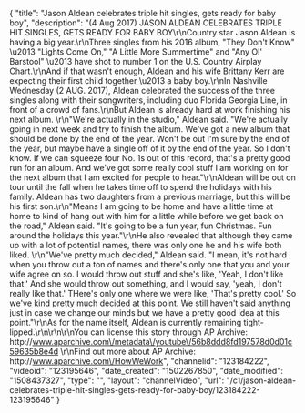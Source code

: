 {
    "title": "Jason Aldean celebrates triple hit singles, gets ready for baby boy",
    "description": "(4 Aug 2017) JASON ALDEAN CELEBRATES TRIPLE HIT SINGLES, GETS READY FOR BABY BOY\r\nCountry star Jason Aldean is having a big year.\r\nThree singles from his 2016 album, \"They Don't Know\" \u2013 \"Lights Come On,\" \"A Little More Summertime\" and \"Any Ol' Barstool\" \u2013 have shot to number 1 on the U.S. Country Airplay Chart.\r\nAnd if that wasn't enough, Aldean and his wife Brittany Kerr are expecting their first child together \u2013 a baby boy.\r\nIn Nashville Wednesday (2 AUG. 2017), Aldean celebrated the success of the three singles along with their songwriters, including duo Florida Georgia Line, in front of a crowd of fans.\r\nBut Aldean is already hard at work finishing his next album. \r\n\"We're actually in the studio,\" Aldean said. \"We're actually going in next week and try to finish the album. We've got a new album that should be done by the end of the year. Won't be out I'm sure by the end of the year, but maybe have a single off of it by the end of the year. So I don't know. If we can squeeze four No. 1s out of this record, that's a pretty good run for an album. And we've got some really cool stuff I am working on for the next album that I am excited for people to hear.\"\r\nAldean will be out on tour until the fall when he takes time off to spend the holidays with his family. Aldean has two daughters from a previous marriage, but this will be his first son.\r\n\"Means I am going to be home and have a little time at home to kind of hang out with him for a little while before we get back on the road,\" Aldean said. \"It's going to be a fun year, fun Christmas. Fun around the holidays this year.\"\r\nHe also revealed that although they came up with a lot of potential names, there was only one he and his wife both liked. \r\n\"We've pretty much decided,\" Aldean said. \"I mean, it's not hard when you throw out a ton of names and there's only one that you and your wife agree on so. I would throw out stuff and she's like, 'Yeah, I don't like that.' And she would throw out something, and I would say, 'yeah, I don't really like that.' THere's only one where we were like, 'That's pretty cool.' So we've kind pretty much decided at this point. We still haven't said anything just in case we change our minds but we have a pretty good idea at this point.\"\r\nAs for the name itself, Aldean is currently remaining tight-lipped.\r\n\r\n\r\nYou can license this story through AP Archive: http:\/\/www.aparchive.com\/metadata\/youtube\/56b8ddd8fd197578d0d01c59635b8e4d \r\nFind out more about AP Archive: http:\/\/www.aparchive.com\/HowWeWork",
    "channelid": "123184222",
    "videoid": "123195646",
    "date_created": "1502267850",
    "date_modified": "1508437327",
    "type": "",
    "layout": "channelVideo",
    "url": "\/c1\/jason-aldean-celebrates-triple-hit-singles-gets-ready-for-baby-boy\/123184222-123195646"
}
